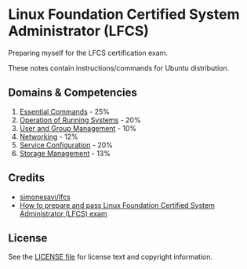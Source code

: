 # Linux Foundation Certified System Administrator (LFCS)
Preparing myself for the LFCS certification exam.

These notes contain instructions/commands for Ubuntu distribution.

## Domains & Competencies
1. [Essential Commands](EssentialCommands) - 25%
2. [Operation of Running Systems](OperationRunningSystems) - 20%
3. [User and Group Management](UserGroupManagement) - 10%
4. [Networking](Networking) - 12%
5. [Service Configuration](ServiceConfiguration) - 20%
6. [Storage Management](StorageManagement) - 13%

## Credits
* [simonesavi/lfcs](https://github.com/simonesavi/lfcs)
* [How to prepare and pass Linux Foundation Certified System Administrator (LFCS) exam](https://medium.com/@obohovyk/how-to-prepare-and-pass-linux-foundation-certified-system-administrator-lfcs-exam-bd4cad4f6c64)

## License
See the [LICENSE file](LICENSE) for license text and copyright information.